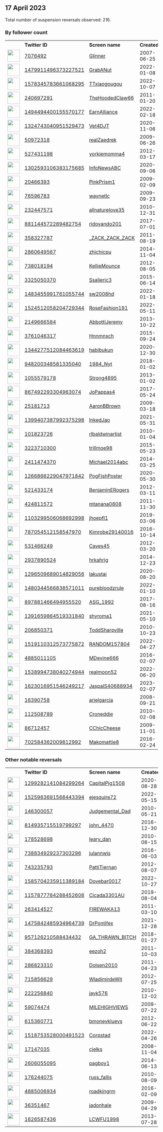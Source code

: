 
## 17 April 2023
Total number of suspension reversals observed: 216.

### By follower count
<table><tr><th></th><th align="left">Twitter ID</th><th align="left">Screen name</th>
<th align="left">Created</th><th align="left">Status</th><th align="left">Suspended</th><th align="left">Followers</th>
<tr><td><a href="https://pbs.twimg.com/profile_images/1275451851920404487/33tfznq2_normal.jpg"><img src="https://pbs.twimg.com/profile_images/1275451851920404487/33tfznq2_normal.jpg" width="40px" height="40px" align="center"/></a></td><td><a href="https://twitter.com/intent/user?user_id=7076492">7076492</a></td><td><a href="https://twitter.com/Glinner">Glinner</a></td><td>2007-06-25</td><td align="center"></td><td>2023-04-16</td><td>551363</td></tr>
<tr><td><a href="https://pbs.twimg.com/profile_images/1657775856121532417/aGFMyqtv_normal.jpg"><img src="https://pbs.twimg.com/profile_images/1657775856121532417/aGFMyqtv_normal.jpg" width="40px" height="40px" align="center"/></a></td><td><a href="https://twitter.com/intent/user?user_id=1479911496373227521">1479911496373227521</a></td><td><a href="https://twitter.com/GrabANut">GrabANut</a></td><td>2022-01-08</td><td align="center"></td><td>2022-12-01</td><td>205986</td></tr>
<tr><td><a href="https://pbs.twimg.com/profile_images/1631658448537681921/iXQFj6B9_normal.jpg"><img src="https://pbs.twimg.com/profile_images/1631658448537681921/iXQFj6B9_normal.jpg" width="40px" height="40px" align="center"/></a></td><td><a href="https://twitter.com/intent/user?user_id=1578345783661068295">1578345783661068295</a></td><td><a href="https://twitter.com/TTxiaogougou">TTxiaogougou</a></td><td>2022-10-07</td><td align="center"></td><td>2023-04-02</td><td>154268</td></tr>
<tr><td><a href="https://pbs.twimg.com/profile_images/1648014505073319965/V9YfGTsQ_normal.jpg"><img src="https://pbs.twimg.com/profile_images/1648014505073319965/V9YfGTsQ_normal.jpg" width="40px" height="40px" align="center"/></a></td><td><a href="https://twitter.com/intent/user?user_id=240697291">240697291</a></td><td><a href="https://twitter.com/TheHoodedClaw66">TheHoodedClaw66</a></td><td>2011-01-20</td><td align="center"></td><td></td><td>69704</td></tr>
<tr><td><a href="https://pbs.twimg.com/profile_images/1575773763454525441/M406Cu47_normal.jpg"><img src="https://pbs.twimg.com/profile_images/1575773763454525441/M406Cu47_normal.jpg" width="40px" height="40px" align="center"/></a></td><td><a href="https://twitter.com/intent/user?user_id=1494494400155570177">1494494400155570177</a></td><td><a href="https://twitter.com/EarnAlliance">EarnAlliance</a></td><td>2022-02-18</td><td align="center"></td><td>2023-04-10</td><td>45650</td></tr>
<tr><td><a href="https://pbs.twimg.com/profile_images/1648138687069265921/wSJo4lCe_normal.jpg"><img src="https://pbs.twimg.com/profile_images/1648138687069265921/wSJo4lCe_normal.jpg" width="40px" height="40px" align="center"/></a></td><td><a href="https://twitter.com/intent/user?user_id=1324743040951529473">1324743040951529473</a></td><td><a href="https://twitter.com/Vet4DJT">Vet4DJT</a></td><td>2020-11-06</td><td align="center"></td><td>2022-02-15</td><td>38325</td></tr>
<tr><td><a href="https://pbs.twimg.com/profile_images/1659446396796424195/Kom3RmJR_normal.jpg"><img src="https://pbs.twimg.com/profile_images/1659446396796424195/Kom3RmJR_normal.jpg" width="40px" height="40px" align="center"/></a></td><td><a href="https://twitter.com/intent/user?user_id=50972318">50972318</a></td><td><a href="https://twitter.com/realZaedrek">realZaedrek</a></td><td>2009-06-26</td><td align="center"></td><td>2022-11-26</td><td>24409</td></tr>
<tr><td><a href="https://pbs.twimg.com/profile_images/1647684630533816323/yIl5kkh2_normal.jpg"><img src="https://pbs.twimg.com/profile_images/1647684630533816323/yIl5kkh2_normal.jpg" width="40px" height="40px" align="center"/></a></td><td><a href="https://twitter.com/intent/user?user_id=527431198">527431198</a></td><td><a href="https://twitter.com/yorkiemomma4">yorkiemomma4</a></td><td>2012-03-17</td><td align="center"></td><td></td><td>14245</td></tr>
<tr><td><a href="https://pbs.twimg.com/profile_images/1378792565118541826/J9tmN2eE_normal.png"><img src="https://pbs.twimg.com/profile_images/1378792565118541826/J9tmN2eE_normal.png" width="40px" height="40px" align="center"/></a></td><td><a href="https://twitter.com/intent/user?user_id=1302593106383175685">1302593106383175685</a></td><td><a href="https://twitter.com/InfoNewsABC">InfoNewsABC</a></td><td>2020-09-06</td><td align="center"></td><td></td><td>10396</td></tr>
<tr><td><a href="https://pbs.twimg.com/profile_images/1165377372708884483/IQY2MjB6_normal.jpg"><img src="https://pbs.twimg.com/profile_images/1165377372708884483/IQY2MjB6_normal.jpg" width="40px" height="40px" align="center"/></a></td><td><a href="https://twitter.com/intent/user?user_id=20466393">20466393</a></td><td><a href="https://twitter.com/PinkPrism1">PinkPrism1</a></td><td>2009-02-09</td><td align="center"></td><td>2023-04-15</td><td>7906</td></tr>
<tr><td><a href="https://pbs.twimg.com/profile_images/1657852214545719297/Tg1OmrMS_normal.jpg"><img src="https://pbs.twimg.com/profile_images/1657852214545719297/Tg1OmrMS_normal.jpg" width="40px" height="40px" align="center"/></a></td><td><a href="https://twitter.com/intent/user?user_id=76596783">76596783</a></td><td><a href="https://twitter.com/waynetlc">waynetlc</a></td><td>2009-09-23</td><td align="center"></td><td>2022-04-28</td><td>7891</td></tr>
<tr><td><a href="https://pbs.twimg.com/profile_images/818232683822125056/ZpB4wz7U_normal.jpg"><img src="https://pbs.twimg.com/profile_images/818232683822125056/ZpB4wz7U_normal.jpg" width="40px" height="40px" align="center"/></a></td><td><a href="https://twitter.com/intent/user?user_id=232447571">232447571</a></td><td><a href="https://twitter.com/allnaturelove35">allnaturelove35</a></td><td>2010-12-31</td><td align="center"></td><td>2023-04-06</td><td>6509</td></tr>
<tr><td><a href="https://pbs.twimg.com/profile_images/1656610057226977282/rg_ew20a_normal.jpg"><img src="https://pbs.twimg.com/profile_images/1656610057226977282/rg_ew20a_normal.jpg" width="40px" height="40px" align="center"/></a></td><td><a href="https://twitter.com/intent/user?user_id=881144572289482754">881144572289482754</a></td><td><a href="https://twitter.com/ridoyando201">ridoyando201</a></td><td>2017-07-01</td><td align="center"></td><td>2023-04-07</td><td>5912</td></tr>
<tr><td><a href="https://pbs.twimg.com/profile_images/1646943092337942566/pvXZ7rMw_normal.jpg"><img src="https://pbs.twimg.com/profile_images/1646943092337942566/pvXZ7rMw_normal.jpg" width="40px" height="40px" align="center"/></a></td><td><a href="https://twitter.com/intent/user?user_id=358327787">358327787</a></td><td><a href="https://twitter.com/_ZACK_ZACK_ZACK">_ZACK_ZACK_ZACK</a></td><td>2011-08-19</td><td align="center"></td><td>2022-11-14</td><td>5419</td></tr>
<tr><td><a href="https://pbs.twimg.com/profile_images/1643256617553776640/ipd14fwn_normal.jpg"><img src="https://pbs.twimg.com/profile_images/1643256617553776640/ipd14fwn_normal.jpg" width="40px" height="40px" align="center"/></a></td><td><a href="https://twitter.com/intent/user?user_id=2860649567">2860649567</a></td><td><a href="https://twitter.com/zhichicpu">zhichicpu</a></td><td>2014-11-04</td><td align="center"></td><td>2023-03-21</td><td>4400</td></tr>
<tr><td><a href="https://pbs.twimg.com/profile_images/1647966190415880194/7q0PM3fQ_normal.jpg"><img src="https://pbs.twimg.com/profile_images/1647966190415880194/7q0PM3fQ_normal.jpg" width="40px" height="40px" align="center"/></a></td><td><a href="https://twitter.com/intent/user?user_id=738018194">738018194</a></td><td><a href="https://twitter.com/KellieMounce">KellieMounce</a></td><td>2012-08-05</td><td align="center"></td><td>2023-04-06</td><td>4254</td></tr>
<tr><td><a href="https://pbs.twimg.com/profile_images/1369987775127302148/I3DM0Vgm_normal.jpg"><img src="https://pbs.twimg.com/profile_images/1369987775127302148/I3DM0Vgm_normal.jpg" width="40px" height="40px" align="center"/></a></td><td><a href="https://twitter.com/intent/user?user_id=3325050370">3325050370</a></td><td><a href="https://twitter.com/Ssalieric3">Ssalieric3</a></td><td>2015-06-14</td><td align="center"></td><td>2023-02-04</td><td>4070</td></tr>
<tr><td><a href="https://pbs.twimg.com/profile_images/1638382081171488768/qDAPUwvy_normal.jpg"><img src="https://pbs.twimg.com/profile_images/1638382081171488768/qDAPUwvy_normal.jpg" width="40px" height="40px" align="center"/></a></td><td><a href="https://twitter.com/intent/user?user_id=1483455991761055744">1483455991761055744</a></td><td><a href="https://twitter.com/sw2008hd">sw2008hd</a></td><td>2022-01-18</td><td align="center"></td><td>2023-03-24</td><td>3535</td></tr>
<tr><td><a href="https://pbs.twimg.com/profile_images/1524534897351794688/XZk26tWM_normal.jpg"><img src="https://pbs.twimg.com/profile_images/1524534897351794688/XZk26tWM_normal.jpg" width="40px" height="40px" align="center"/></a></td><td><a href="https://twitter.com/intent/user?user_id=1524512058204729344">1524512058204729344</a></td><td><a href="https://twitter.com/RoseFashion191">RoseFashion191</a></td><td>2022-05-11</td><td align="center"></td><td>2023-03-30</td><td>3380</td></tr>
<tr><td><a href="https://pbs.twimg.com/profile_images/1340009760599490561/GxclhvFN_normal.jpg"><img src="https://pbs.twimg.com/profile_images/1340009760599490561/GxclhvFN_normal.jpg" width="40px" height="40px" align="center"/></a></td><td><a href="https://twitter.com/intent/user?user_id=2149666584">2149666584</a></td><td><a href="https://twitter.com/AbbottlJeremy">AbbottlJeremy</a></td><td>2013-10-22</td><td align="center"></td><td></td><td>3299</td></tr>
<tr><td><a href="https://pbs.twimg.com/profile_images/1154374769254510593/FqKAjWFY_normal.jpg"><img src="https://pbs.twimg.com/profile_images/1154374769254510593/FqKAjWFY_normal.jpg" width="40px" height="40px" align="center"/></a></td><td><a href="https://twitter.com/intent/user?user_id=3761046317">3761046317</a></td><td><a href="https://twitter.com/Hnnmnsch">Hnnmnsch</a></td><td>2015-09-24</td><td align="center"></td><td></td><td>2902</td></tr>
<tr><td><a href="https://pbs.twimg.com/profile_images/1648998564566298625/k60lxQjV_normal.jpg"><img src="https://pbs.twimg.com/profile_images/1648998564566298625/k60lxQjV_normal.jpg" width="40px" height="40px" align="center"/></a></td><td><a href="https://twitter.com/intent/user?user_id=1344277512084463619">1344277512084463619</a></td><td><a href="https://twitter.com/habibukun">habibukun</a></td><td>2020-12-30</td><td align="center"></td><td>2022-12-24</td><td>2603</td></tr>
<tr><td><a href="https://pbs.twimg.com/profile_images/1257625063563689984/QJwbPXWg_normal.jpg"><img src="https://pbs.twimg.com/profile_images/1257625063563689984/QJwbPXWg_normal.jpg" width="40px" height="40px" align="center"/></a></td><td><a href="https://twitter.com/intent/user?user_id=948200348581335040">948200348581335040</a></td><td><a href="https://twitter.com/1984_Nyt">1984_Nyt</a></td><td>2018-01-02</td><td align="center">🚫</td><td>2023-04-12</td><td>2575</td></tr>
<tr><td><a href="https://pbs.twimg.com/profile_images/1432511938421039106/W6UOBJyY_normal.jpg"><img src="https://pbs.twimg.com/profile_images/1432511938421039106/W6UOBJyY_normal.jpg" width="40px" height="40px" align="center"/></a></td><td><a href="https://twitter.com/intent/user?user_id=1055579178">1055579178</a></td><td><a href="https://twitter.com/Strong4895">Strong4895</a></td><td>2013-01-02</td><td align="center"></td><td>2023-04-14</td><td>2482</td></tr>
<tr><td><a href="https://pbs.twimg.com/profile_images/1218264740771901447/D0HFhTZR_normal.jpg"><img src="https://pbs.twimg.com/profile_images/1218264740771901447/D0HFhTZR_normal.jpg" width="40px" height="40px" align="center"/></a></td><td><a href="https://twitter.com/intent/user?user_id=867492293304963074">867492293304963074</a></td><td><a href="https://twitter.com/JoPappas4">JoPappas4</a></td><td>2017-05-24</td><td align="center"></td><td></td><td>2438</td></tr>
<tr><td><a href="https://pbs.twimg.com/profile_images/474074398157053952/6NK4sETh_normal.jpeg"><img src="https://pbs.twimg.com/profile_images/474074398157053952/6NK4sETh_normal.jpeg" width="40px" height="40px" align="center"/></a></td><td><a href="https://twitter.com/intent/user?user_id=25181713">25181713</a></td><td><a href="https://twitter.com/AaronBBrown">AaronBBrown</a></td><td>2009-03-18</td><td align="center"></td><td></td><td>2291</td></tr>
<tr><td><a href="https://pbs.twimg.com/profile_images/1646137780085325825/nkb_8ab7_normal.jpg"><img src="https://pbs.twimg.com/profile_images/1646137780085325825/nkb_8ab7_normal.jpg" width="40px" height="40px" align="center"/></a></td><td><a href="https://twitter.com/intent/user?user_id=1399407387992375298">1399407387992375298</a></td><td><a href="https://twitter.com/lnkedJao">lnkedJao</a></td><td>2021-05-31</td><td align="center"></td><td>2022-06-17</td><td>2137</td></tr>
<tr><td><a href="https://pbs.twimg.com/profile_images/632270696/R.L.BaldwinMurals_normal.jpg"><img src="https://pbs.twimg.com/profile_images/632270696/R.L.BaldwinMurals_normal.jpg" width="40px" height="40px" align="center"/></a></td><td><a href="https://twitter.com/intent/user?user_id=101823726">101823726</a></td><td><a href="https://twitter.com/rlbaldwinartist">rlbaldwinartist</a></td><td>2010-01-04</td><td align="center"></td><td></td><td>2126</td></tr>
<tr><td><a href="https://pbs.twimg.com/profile_images/1658983056970067972/PHMevoVa_normal.jpg"><img src="https://pbs.twimg.com/profile_images/1658983056970067972/PHMevoVa_normal.jpg" width="40px" height="40px" align="center"/></a></td><td><a href="https://twitter.com/intent/user?user_id=3223710300">3223710300</a></td><td><a href="https://twitter.com/trillmoe98">trillmoe98</a></td><td>2015-05-23</td><td align="center"></td><td>2022-05-24</td><td>2099</td></tr>
<tr><td><a href="https://pbs.twimg.com/profile_images/1108109326588301312/OXmf0gKM_normal.png"><img src="https://pbs.twimg.com/profile_images/1108109326588301312/OXmf0gKM_normal.png" width="40px" height="40px" align="center"/></a></td><td><a href="https://twitter.com/intent/user?user_id=2411474370">2411474370</a></td><td><a href="https://twitter.com/Michael2014abc">Michael2014abc</a></td><td>2014-03-25</td><td align="center"></td><td></td><td>1961</td></tr>
<tr><td><a href="https://pbs.twimg.com/profile_images/1543575454640209920/qJpJev4W_normal.png"><img src="https://pbs.twimg.com/profile_images/1543575454640209920/qJpJev4W_normal.png" width="40px" height="40px" align="center"/></a></td><td><a href="https://twitter.com/intent/user?user_id=1266866229047971842">1266866229047971842</a></td><td><a href="https://twitter.com/PogFishPoster">PogFishPoster</a></td><td>2020-05-30</td><td align="center"></td><td>2023-03-23</td><td>1958</td></tr>
<tr><td><a href="https://pbs.twimg.com/profile_images/1449496695092428806/lD2eoyTD_normal.jpg"><img src="https://pbs.twimg.com/profile_images/1449496695092428806/lD2eoyTD_normal.jpg" width="40px" height="40px" align="center"/></a></td><td><a href="https://twitter.com/intent/user?user_id=521433174">521433174</a></td><td><a href="https://twitter.com/BenjaminERogers">BenjaminERogers</a></td><td>2012-03-11</td><td align="center"></td><td>2022-05-17</td><td>1790</td></tr>
<tr><td><a href="https://pbs.twimg.com/profile_images/1712458895/marty_normal.jpg"><img src="https://pbs.twimg.com/profile_images/1712458895/marty_normal.jpg" width="40px" height="40px" align="center"/></a></td><td><a href="https://twitter.com/intent/user?user_id=424811572">424811572</a></td><td><a href="https://twitter.com/mtanana0808">mtanana0808</a></td><td>2011-11-30</td><td align="center"></td><td></td><td>1687</td></tr>
<tr><td><a href="https://pbs.twimg.com/profile_images/1152386739505442822/D4m6Scth_normal.jpg"><img src="https://pbs.twimg.com/profile_images/1152386739505442822/D4m6Scth_normal.jpg" width="40px" height="40px" align="center"/></a></td><td><a href="https://twitter.com/intent/user?user_id=1103299506068692998">1103299506068692998</a></td><td><a href="https://twitter.com/jhoepfl1">jhoepfl1</a></td><td>2019-03-06</td><td align="center"></td><td></td><td>1644</td></tr>
<tr><td><a href="https://pbs.twimg.com/profile_images/819754070688698368/FRYWkFWu_normal.jpg"><img src="https://pbs.twimg.com/profile_images/819754070688698368/FRYWkFWu_normal.jpg" width="40px" height="40px" align="center"/></a></td><td><a href="https://twitter.com/intent/user?user_id=787054512158547970">787054512158547970</a></td><td><a href="https://twitter.com/Kimrobe29140016">Kimrobe29140016</a></td><td>2016-10-14</td><td align="center"></td><td></td><td>1587</td></tr>
<tr><td><a href="https://pbs.twimg.com/profile_images/1099532041262120960/PVbrttAd_normal.jpg"><img src="https://pbs.twimg.com/profile_images/1099532041262120960/PVbrttAd_normal.jpg" width="40px" height="40px" align="center"/></a></td><td><a href="https://twitter.com/intent/user?user_id=531466249">531466249</a></td><td><a href="https://twitter.com/Caves45">Caves45</a></td><td>2012-03-20</td><td align="center"></td><td></td><td>1584</td></tr>
<tr><td><a href="https://pbs.twimg.com/profile_images/1544331083155705861/M2lAg6GA_normal.jpg"><img src="https://pbs.twimg.com/profile_images/1544331083155705861/M2lAg6GA_normal.jpg" width="40px" height="40px" align="center"/></a></td><td><a href="https://twitter.com/intent/user?user_id=2937890524">2937890524</a></td><td><a href="https://twitter.com/hrkahrig">hrkahrig</a></td><td>2014-12-23</td><td align="center"></td><td>2023-04-14</td><td>1396</td></tr>
<tr><td><a href="https://pbs.twimg.com/profile_images/1658948501341085696/zAyJqjpL_normal.jpg"><img src="https://pbs.twimg.com/profile_images/1658948501341085696/zAyJqjpL_normal.jpg" width="40px" height="40px" align="center"/></a></td><td><a href="https://twitter.com/intent/user?user_id=1296509689014829056">1296509689014829056</a></td><td><a href="https://twitter.com/lakustai">lakustai</a></td><td>2020-08-20</td><td align="center"></td><td>2023-03-19</td><td>1379</td></tr>
<tr><td><a href="https://pbs.twimg.com/profile_images/1594044871056162817/aqCIV1y5_normal.jpg"><img src="https://pbs.twimg.com/profile_images/1594044871056162817/aqCIV1y5_normal.jpg" width="40px" height="40px" align="center"/></a></td><td><a href="https://twitter.com/intent/user?user_id=1480344566838571011">1480344566838571011</a></td><td><a href="https://twitter.com/purebloodzrule">purebloodzrule</a></td><td>2022-01-10</td><td align="center"></td><td>2022-12-14</td><td>1365</td></tr>
<tr><td><a href="https://pbs.twimg.com/profile_images/1659443146542006276/FaW_MZnc_normal.jpg"><img src="https://pbs.twimg.com/profile_images/1659443146542006276/FaW_MZnc_normal.jpg" width="40px" height="40px" align="center"/></a></td><td><a href="https://twitter.com/intent/user?user_id=897881466494955520">897881466494955520</a></td><td><a href="https://twitter.com/ASG_1992">ASG_1992</a></td><td>2017-08-16</td><td align="center"></td><td>2023-03-28</td><td>1173</td></tr>
<tr><td><a href="https://pbs.twimg.com/profile_images/1651516473465090048/gtiE3gto_normal.jpg"><img src="https://pbs.twimg.com/profile_images/1651516473465090048/gtiE3gto_normal.jpg" width="40px" height="40px" align="center"/></a></td><td><a href="https://twitter.com/intent/user?user_id=1391659864519331840">1391659864519331840</a></td><td><a href="https://twitter.com/shyroma1">shyroma1</a></td><td>2021-05-10</td><td align="center"></td><td>2022-06-08</td><td>1123</td></tr>
<tr><td><a href="https://pbs.twimg.com/profile_images/1646930947084787726/__rPC_Ms_normal.jpg"><img src="https://pbs.twimg.com/profile_images/1646930947084787726/__rPC_Ms_normal.jpg" width="40px" height="40px" align="center"/></a></td><td><a href="https://twitter.com/intent/user?user_id=206850371">206850371</a></td><td><a href="https://twitter.com/ToddSharpville">ToddSharpville</a></td><td>2010-10-23</td><td align="center"></td><td>2022-03-09</td><td>942</td></tr>
<tr><td><a href="https://pbs.twimg.com/profile_images/1614263699031883776/J3CcE_DY_normal.jpg"><img src="https://pbs.twimg.com/profile_images/1614263699031883776/J3CcE_DY_normal.jpg" width="40px" height="40px" align="center"/></a></td><td><a href="https://twitter.com/intent/user?user_id=1519110312573775872">1519110312573775872</a></td><td><a href="https://twitter.com/RANDOM157804">RANDOM157804</a></td><td>2022-04-27</td><td align="center"></td><td>2023-03-21</td><td>942</td></tr>
<tr><td><a href="https://abs.twimg.com/sticky/default_profile_images/default_profile_normal.png"><img src="https://abs.twimg.com/sticky/default_profile_images/default_profile_normal.png" width="40px" height="40px" align="center"/></a></td><td><a href="https://twitter.com/intent/user?user_id=4885011105">4885011105</a></td><td><a href="https://twitter.com/MDevine666">MDevine666</a></td><td>2016-02-07</td><td align="center"></td><td>2023-04-13</td><td>918</td></tr>
<tr><td><a href="https://pbs.twimg.com/profile_images/1538995181378277376/OrQZop0C_normal.jpg"><img src="https://pbs.twimg.com/profile_images/1538995181378277376/OrQZop0C_normal.jpg" width="40px" height="40px" align="center"/></a></td><td><a href="https://twitter.com/intent/user?user_id=1538994738040274944">1538994738040274944</a></td><td><a href="https://twitter.com/realmoon52">realmoon52</a></td><td>2022-06-20</td><td align="center"></td><td>2023-01-01</td><td>842</td></tr>
<tr><td><a href="https://pbs.twimg.com/profile_images/1658481146534187014/l8rHePS6_normal.jpg"><img src="https://pbs.twimg.com/profile_images/1658481146534187014/l8rHePS6_normal.jpg" width="40px" height="40px" align="center"/></a></td><td><a href="https://twitter.com/intent/user?user_id=1623016951546249217">1623016951546249217</a></td><td><a href="https://twitter.com/JaspalS40688934">JaspalS40688934</a></td><td>2023-02-07</td><td align="center"></td><td>2023-04-08</td><td>830</td></tr>
<tr><td><a href="https://pbs.twimg.com/profile_images/1531465377141628929/_LBrzu4R_normal.jpg"><img src="https://pbs.twimg.com/profile_images/1531465377141628929/_LBrzu4R_normal.jpg" width="40px" height="40px" align="center"/></a></td><td><a href="https://twitter.com/intent/user?user_id=16390758">16390758</a></td><td><a href="https://twitter.com/arielgarcia">arielgarcia</a></td><td>2008-09-21</td><td align="center"></td><td>2022-07-18</td><td>820</td></tr>
<tr><td><a href="https://pbs.twimg.com/profile_images/1538553085940748289/VtBiYFyC_normal.jpg"><img src="https://pbs.twimg.com/profile_images/1538553085940748289/VtBiYFyC_normal.jpg" width="40px" height="40px" align="center"/></a></td><td><a href="https://twitter.com/intent/user?user_id=112508789">112508789</a></td><td><a href="https://twitter.com/Croneddie">Croneddie</a></td><td>2010-02-08</td><td align="center">👋</td><td>2023-04-01</td><td>819</td></tr>
<tr><td><a href="https://pbs.twimg.com/profile_images/1468520433637068807/s6bn1CBA_normal.jpg"><img src="https://pbs.twimg.com/profile_images/1468520433637068807/s6bn1CBA_normal.jpg" width="40px" height="40px" align="center"/></a></td><td><a href="https://twitter.com/intent/user?user_id=86712457">86712457</a></td><td><a href="https://twitter.com/CChicCheese">CChicCheese</a></td><td>2009-11-01</td><td align="center"></td><td>2023-04-08</td><td>778</td></tr>
<tr><td><a href="https://pbs.twimg.com/profile_images/1540086479816462336/nB1qXpO5_normal.jpg"><img src="https://pbs.twimg.com/profile_images/1540086479816462336/nB1qXpO5_normal.jpg" width="40px" height="40px" align="center"/></a></td><td><a href="https://twitter.com/intent/user?user_id=702584362009812992">702584362009812992</a></td><td><a href="https://twitter.com/Makomattie8">Makomattie8</a></td><td>2016-02-24</td><td align="center"></td><td>2023-04-11</td><td>766</td></tr>
</table>

### Other notable reversals
<table><tr><th></th><th align="left">Twitter ID</th><th align="left">Screen name</th>
<th align="left">Created</th><th align="left">Status</th><th align="left">Suspended</th><th align="left">Followers</th>
<tr><td><a href="https://pbs.twimg.com/profile_images/1351575578164535296/nnJok-We_normal.jpg"><img src="https://pbs.twimg.com/profile_images/1351575578164535296/nnJok-We_normal.jpg" width="40px" height="40px" align="center"/></a></td><td><a href="https://twitter.com/intent/user?user_id=1299282141084299264">1299282141084299264</a></td><td><a href="https://twitter.com/CapitalPig1508">CapitalPig1508</a></td><td>2020-08-28</td><td align="center"></td><td>2022-12-02</td><td>691</td></tr>
<tr><td><a href="https://pbs.twimg.com/profile_images/1544757714764517376/zRtF9bOi_normal.jpg"><img src="https://pbs.twimg.com/profile_images/1544757714764517376/zRtF9bOi_normal.jpg" width="40px" height="40px" align="center"/></a></td><td><a href="https://twitter.com/intent/user?user_id=1525963691568443394">1525963691568443394</a></td><td><a href="https://twitter.com/ejesquire72">ejesquire72</a></td><td>2022-05-15</td><td align="center"></td><td>2022-12-29</td><td>154</td></tr>
<tr><td><a href="https://pbs.twimg.com/profile_images/1657900759307141120/C-Lj4HxR_normal.jpg"><img src="https://pbs.twimg.com/profile_images/1657900759307141120/C-Lj4HxR_normal.jpg" width="40px" height="40px" align="center"/></a></td><td><a href="https://twitter.com/intent/user?user_id=146300057">146300057</a></td><td><a href="https://twitter.com/Judgemental_Dad">Judgemental_Dad</a></td><td>2010-05-21</td><td align="center"></td><td>2022-12-13</td><td>276</td></tr>
<tr><td><a href="https://pbs.twimg.com/profile_images/1043559526803361792/4_Df8MHX_normal.jpg"><img src="https://pbs.twimg.com/profile_images/1043559526803361792/4_Df8MHX_normal.jpg" width="40px" height="40px" align="center"/></a></td><td><a href="https://twitter.com/intent/user?user_id=814935715519799297">814935715519799297</a></td><td><a href="https://twitter.com/john_4470">john_4470</a></td><td>2016-12-30</td><td align="center"></td><td>2023-02-11</td><td>45</td></tr>
<tr><td><a href="https://pbs.twimg.com/profile_images/1648131872436649984/NTO9T-GP_normal.jpg"><img src="https://pbs.twimg.com/profile_images/1648131872436649984/NTO9T-GP_normal.jpg" width="40px" height="40px" align="center"/></a></td><td><a href="https://twitter.com/intent/user?user_id=178528698">178528698</a></td><td><a href="https://twitter.com/leary_dan">leary_dan</a></td><td>2010-08-15</td><td align="center"></td><td>2023-03-27</td><td>231</td></tr>
<tr><td><a href="https://pbs.twimg.com/profile_images/1645228335335718913/aJl-aw79_normal.jpg"><img src="https://pbs.twimg.com/profile_images/1645228335335718913/aJl-aw79_normal.jpg" width="40px" height="40px" align="center"/></a></td><td><a href="https://twitter.com/intent/user?user_id=738834929237303296">738834929237303296</a></td><td><a href="https://twitter.com/julannwis">julannwis</a></td><td>2016-06-03</td><td align="center"></td><td>2023-04-08</td><td>237</td></tr>
<tr><td><a href="https://pbs.twimg.com/profile_images/1647982083396993026/GNUUecAS_normal.jpg"><img src="https://pbs.twimg.com/profile_images/1647982083396993026/GNUUecAS_normal.jpg" width="40px" height="40px" align="center"/></a></td><td><a href="https://twitter.com/intent/user?user_id=743235793">743235793</a></td><td><a href="https://twitter.com/PattiTiernan">PattiTiernan</a></td><td>2012-08-07</td><td align="center"></td><td>2023-04-08</td><td>42</td></tr>
<tr><td><a href="https://pbs.twimg.com/profile_images/1596333575334346752/4HNGgZNI_normal.jpg"><img src="https://pbs.twimg.com/profile_images/1596333575334346752/4HNGgZNI_normal.jpg" width="40px" height="40px" align="center"/></a></td><td><a href="https://twitter.com/intent/user?user_id=1585704235911389184">1585704235911389184</a></td><td><a href="https://twitter.com/Dovebar0017">Dovebar0017</a></td><td>2022-10-27</td><td align="center"></td><td>2022-12-16</td><td>206</td></tr>
<tr><td><a href="https://pbs.twimg.com/profile_images/1589788687352856576/BuOFNfr9_normal.jpg"><img src="https://pbs.twimg.com/profile_images/1589788687352856576/BuOFNfr9_normal.jpg" width="40px" height="40px" align="center"/></a></td><td><a href="https://twitter.com/intent/user?user_id=1157877784288452608">1157877784288452608</a></td><td><a href="https://twitter.com/Cicada3301AU">Cicada3301AU</a></td><td>2019-08-04</td><td align="center">🔒</td><td>2022-12-10</td><td>283</td></tr>
<tr><td><a href="https://pbs.twimg.com/profile_images/1649405945758339072/EtMSoQ30_normal.jpg"><img src="https://pbs.twimg.com/profile_images/1649405945758339072/EtMSoQ30_normal.jpg" width="40px" height="40px" align="center"/></a></td><td><a href="https://twitter.com/intent/user?user_id=263414527">263414527</a></td><td><a href="https://twitter.com/FIREWAKA13">FIREWAKA13</a></td><td>2011-03-10</td><td align="center"></td><td>2023-04-08</td><td>60</td></tr>
<tr><td><a href="https://pbs.twimg.com/profile_images/1647182505127079937/wzTj0A_m_normal.jpg"><img src="https://pbs.twimg.com/profile_images/1647182505127079937/wzTj0A_m_normal.jpg" width="40px" height="40px" align="center"/></a></td><td><a href="https://twitter.com/intent/user?user_id=1475842485934964739">1475842485934964739</a></td><td><a href="https://twitter.com/DrPontifex">DrPontifex</a></td><td>2021-12-28</td><td align="center"></td><td>2022-11-25</td><td>66</td></tr>
<tr><td><a href="https://pbs.twimg.com/profile_images/1645122838116827136/5LhmSa5z_normal.jpg"><img src="https://pbs.twimg.com/profile_images/1645122838116827136/5LhmSa5z_normal.jpg" width="40px" height="40px" align="center"/></a></td><td><a href="https://twitter.com/intent/user?user_id=957126210588434432">957126210588434432</a></td><td><a href="https://twitter.com/GA_THRAWN_BITCH">GA_THRAWN_BITCH</a></td><td>2018-01-27</td><td align="center"></td><td>2023-04-06</td><td>66</td></tr>
<tr><td><a href="https://pbs.twimg.com/profile_images/1642939654642057236/X0xixdMx_normal.jpg"><img src="https://pbs.twimg.com/profile_images/1642939654642057236/X0xixdMx_normal.jpg" width="40px" height="40px" align="center"/></a></td><td><a href="https://twitter.com/intent/user?user_id=384368393">384368393</a></td><td><a href="https://twitter.com/eezoh2">eezoh2</a></td><td>2011-10-03</td><td align="center"></td><td>2023-04-06</td><td>22</td></tr>
<tr><td><a href="https://pbs.twimg.com/profile_images/1647014738180849665/AJYUeq0g_normal.jpg"><img src="https://pbs.twimg.com/profile_images/1647014738180849665/AJYUeq0g_normal.jpg" width="40px" height="40px" align="center"/></a></td><td><a href="https://twitter.com/intent/user?user_id=286823310">286823310</a></td><td><a href="https://twitter.com/Dolsen2010">Dolsen2010</a></td><td>2011-04-23</td><td align="center">🚫</td><td>2023-04-02</td><td>10</td></tr>
<tr><td><a href="https://pbs.twimg.com/profile_images/1647520233643556864/ptt0hMLB_normal.jpg"><img src="https://pbs.twimg.com/profile_images/1647520233643556864/ptt0hMLB_normal.jpg" width="40px" height="40px" align="center"/></a></td><td><a href="https://twitter.com/intent/user?user_id=715856629">715856629</a></td><td><a href="https://twitter.com/WladimirdeWit">WladimirdeWit</a></td><td>2012-07-25</td><td align="center"></td><td>2023-03-20</td><td>222</td></tr>
<tr><td><a href="https://pbs.twimg.com/profile_images/1641822869716959233/xHgjpuzB_normal.jpg"><img src="https://pbs.twimg.com/profile_images/1641822869716959233/xHgjpuzB_normal.jpg" width="40px" height="40px" align="center"/></a></td><td><a href="https://twitter.com/intent/user?user_id=222256840">222256840</a></td><td><a href="https://twitter.com/jayk576">jayk576</a></td><td>2010-12-02</td><td align="center"></td><td>2023-04-09</td><td>80</td></tr>
<tr><td><a href="https://pbs.twimg.com/profile_images/1479943332587577350/4h0GQPFE_normal.jpg"><img src="https://pbs.twimg.com/profile_images/1479943332587577350/4h0GQPFE_normal.jpg" width="40px" height="40px" align="center"/></a></td><td><a href="https://twitter.com/intent/user?user_id=59074474">59074474</a></td><td><a href="https://twitter.com/MILEHIGHVIEWS">MILEHIGHVIEWS</a></td><td>2009-07-22</td><td align="center"></td><td>2023-03-26</td><td>380</td></tr>
<tr><td><a href="https://pbs.twimg.com/profile_images/1647620677233516550/Gsmqoemj_normal.jpg"><img src="https://pbs.twimg.com/profile_images/1647620677233516550/Gsmqoemj_normal.jpg" width="40px" height="40px" align="center"/></a></td><td><a href="https://twitter.com/intent/user?user_id=615360771">615360771</a></td><td><a href="https://twitter.com/bmoneykluevs">bmoneykluevs</a></td><td>2012-06-22</td><td align="center"></td><td>2023-04-08</td><td>24</td></tr>
<tr><td><a href="https://pbs.twimg.com/profile_images/1518757384021319682/6UpN8eaF_normal.jpg"><img src="https://pbs.twimg.com/profile_images/1518757384021319682/6UpN8eaF_normal.jpg" width="40px" height="40px" align="center"/></a></td><td><a href="https://twitter.com/intent/user?user_id=1518753528000491523">1518753528000491523</a></td><td><a href="https://twitter.com/Corpstad">Corpstad</a></td><td>2022-04-26</td><td align="center"></td><td>2022-12-04</td><td>15</td></tr>
<tr><td><a href="https://pbs.twimg.com/profile_images/256624851/n21403567_31793033_1612_normal.jpg"><img src="https://pbs.twimg.com/profile_images/256624851/n21403567_31793033_1612_normal.jpg" width="40px" height="40px" align="center"/></a></td><td><a href="https://twitter.com/intent/user?user_id=17147035">17147035</a></td><td><a href="https://twitter.com/cjelks">cjelks</a></td><td>2008-11-04</td><td align="center"></td><td>2023-03-23</td><td>119</td></tr>
<tr><td><a href="https://pbs.twimg.com/profile_images/1647842414420193280/hLp73rDU_normal.jpg"><img src="https://pbs.twimg.com/profile_images/1647842414420193280/hLp73rDU_normal.jpg" width="40px" height="40px" align="center"/></a></td><td><a href="https://twitter.com/intent/user?user_id=2606055095">2606055095</a></td><td><a href="https://twitter.com/pagboy1">pagboy1</a></td><td>2014-06-13</td><td align="center">🔒</td><td>2023-04-11</td><td>8</td></tr>
<tr><td><a href="https://pbs.twimg.com/profile_images/1648440914673582080/9phCULvn_normal.jpg"><img src="https://pbs.twimg.com/profile_images/1648440914673582080/9phCULvn_normal.jpg" width="40px" height="40px" align="center"/></a></td><td><a href="https://twitter.com/intent/user?user_id=176244075">176244075</a></td><td><a href="https://twitter.com/russ_fallis">russ_fallis</a></td><td>2010-08-09</td><td align="center"></td><td>2023-04-07</td><td>19</td></tr>
<tr><td><a href="https://pbs.twimg.com/profile_images/1648378846729715731/Suz65qXU_normal.jpg"><img src="https://pbs.twimg.com/profile_images/1648378846729715731/Suz65qXU_normal.jpg" width="40px" height="40px" align="center"/></a></td><td><a href="https://twitter.com/intent/user?user_id=4885006934">4885006934</a></td><td><a href="https://twitter.com/roadkingrm">roadkingrm</a></td><td>2016-02-09</td><td align="center"></td><td>2022-12-21</td><td>36</td></tr>
<tr><td><a href="https://pbs.twimg.com/profile_images/3433317059/edf53b1ad617a8c2768d8cad9fd6c26b_normal.jpeg"><img src="https://pbs.twimg.com/profile_images/3433317059/edf53b1ad617a8c2768d8cad9fd6c26b_normal.jpeg" width="40px" height="40px" align="center"/></a></td><td><a href="https://twitter.com/intent/user?user_id=36351467">36351467</a></td><td><a href="https://twitter.com/jadonhale">jadonhale</a></td><td>2009-04-29</td><td align="center">🔒</td><td>2023-04-08</td><td>11</td></tr>
<tr><td><a href="https://pbs.twimg.com/profile_images/1646117692108095491/fZb_GxIT_normal.jpg"><img src="https://pbs.twimg.com/profile_images/1646117692108095491/fZb_GxIT_normal.jpg" width="40px" height="40px" align="center"/></a></td><td><a href="https://twitter.com/intent/user?user_id=1626587436">1626587436</a></td><td><a href="https://twitter.com/LCWFU1998">LCWFU1998</a></td><td>2013-07-28</td><td align="center"></td><td>2023-04-04</td><td>118</td></tr>
</table>
